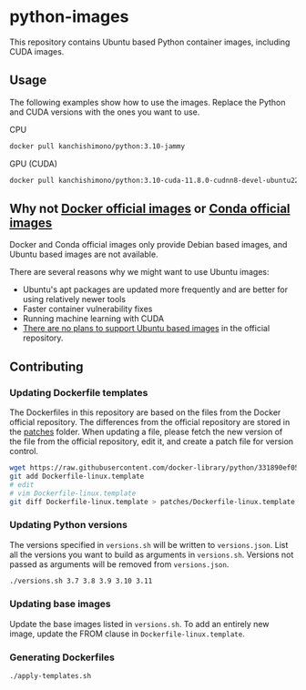 # python-images

This repository contains Ubuntu based Python container images, including CUDA images.

## Usage

The following examples show how to use the images. Replace the Python and CUDA versions with the ones you want to use.

CPU

```sh
docker pull kanchishimono/python:3.10-jammy
```

GPU (CUDA)

```sh
docker pull kanchishimono/python:3.10-cuda-11.8.0-cudnn8-devel-ubuntu22.04
```

## Why not [Docker official images](https://github.com/docker-library/python) or [Conda official images](https://github.com/ContinuumIO/docker-images)

Docker and Conda official images only provide Debian based images, and Ubuntu based images are not available.

There are several reasons why we might want to use Ubuntu images:

- Ubuntu's apt packages are updated more frequently and are better for using relatively newer tools
- Faster container vulnerability fixes
- Running machine learning with CUDA
- [There are no plans to support Ubuntu based images](https://github.com/docker-library/python/issues/61#issuecomment-282450114) in the official repository.

## Contributing

### Updating Dockerfile templates

The Dockerfiles in this repository are based on the files from the Docker official repository.
The differences from the official repository are stored in the [patches](./patches) folder.
When updating a file, please fetch the new version of the file from the official repository, edit it, and create a patch file for version control.

```sh
wget https://raw.githubusercontent.com/docker-library/python/331890ef059fae05f84c652520b78c340526dc71/Dockerfile-linux.template
git add Dockerfile-linux.template
# edit
# vim Dockerfile-linux.template
git diff Dockerfile-linux.template > patches/Dockerfile-linux.template.patch
```

### Updating Python versions

The versions specified in `versions.sh` will be written to `versions.json`.
List all the versions you want to build as arguments in `versions.sh`.
Versions not passed as arguments will be removed from `versions.json`.

```sh
./versions.sh 3.7 3.8 3.9 3.10 3.11
```

### Updating base images

Update the base images listed in `versions.sh`.
To add an entirely new image, update the FROM clause in `Dockerfile-linux.template`.

### Generating Dockerfiles

```sh
./apply-templates.sh
```
